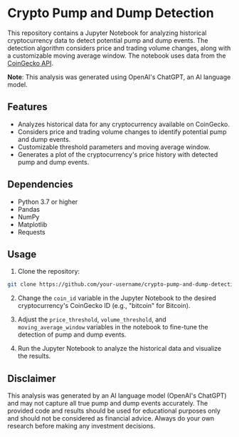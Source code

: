 # Crypto Pump and Dump Detection

This repository contains a Jupyter Notebook for analyzing historical cryptocurrency data to detect potential pump and dump events. The detection algorithm considers price and trading volume changes, along with a customizable moving average window. The notebook uses data from the [CoinGecko API](https://www.coingecko.com/api/documentation/v3).

**Note**: This analysis was generated using OpenAI's ChatGPT, an AI language model.

## Features

- Analyzes historical data for any cryptocurrency available on CoinGecko.
- Considers price and trading volume changes to identify potential pump and dump events.
- Customizable threshold parameters and moving average window.
- Generates a plot of the cryptocurrency's price history with detected pump and dump events.

## Dependencies

- Python 3.7 or higher
- Pandas
- NumPy
- Matplotlib
- Requests

## Usage

1. Clone the repository:

```bash
git clone https://github.com/your-username/crypto-pump-and-dump-detection.git
```

2. Change the `coin_id` variable in the Jupyter Notebook to the desired cryptocurrency's CoinGecko ID (e.g., "bitcoin" for Bitcoin).

3. Adjust the `price_threshold`, `volume_threshold`, and `moving_average_window` variables in the notebook to fine-tune the detection of pump and dump events.

4. Run the Jupyter Notebook to analyze the historical data and visualize the results.

## Disclaimer

This analysis was generated by an AI language model (OpenAI's ChatGPT) and may not capture all true pump and dump events accurately. The provided code and results should be used for educational purposes only and should not be considered as financial advice. Always do your own research before making any investment decisions.

```

```
